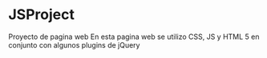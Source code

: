 # JSProject
Proyecto de pagina web 
En esta pagina web se utilizo CSS, JS y HTML 5 en conjunto con algunos plugins de jQuery